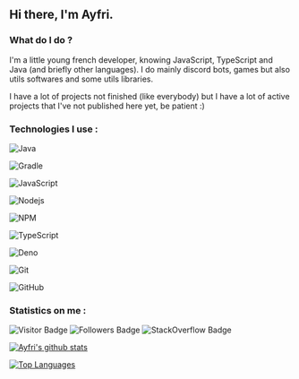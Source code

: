 ## Hi there, I'm Ayfri.
### What do I do ?
I'm a little young french developer, knowing JavaScript, TypeScript and Java (and briefly other languages).
I do mainly discord bots, games but also utils softwares and some utils libraries.

I have a lot of projects not finished (like everybody) but I have a lot of active projects that I've not published here yet, be patient :)

### Technologies I use :

![Java](https://img.shields.io/badge/-Java-black?style=flat-square&logo=java)

![Gradle](https://img.shields.io/badge/-Gradle-black?style=flat-square&logo=gradle)

![JavaScript](https://img.shields.io/badge/-JavaScript-black?style=flat-square&logo=javascript)

![Nodejs](https://img.shields.io/badge/-Nodejs-black?style=flat-square&logo=node.js)

![NPM](https://img.shields.io/badge/NPM-black?style=flat-square&logo=npm)

![TypeScript](https://img.shields.io/badge/-TypeScript-black?style=flat-square&logo=typescript)

![Deno](https://img.shields.io/badge/-Deno-black?style=flat-square&logo=deno)

![Git](https://img.shields.io/badge/-Git-black?style=flat-square&logo=git)

![GitHub](https://img.shields.io/badge/-GitHub-181717?style=flat-square&logo=github)

### Statistics on me :

![Visitor Badge](https://visitor-badge.laobi.icu/badge?page_id=Ayfri)
![Followers Badge](https://img.shields.io/github/followers/Ayfri?label=My%20followers)
![StackOverflow Badge](https://img.shields.io/stackexchange/stackoverflow/r/12184583?label=My%20reputation%20on%20StackOverflow)

[![Ayfri's github stats](https://github-readme-stats.vercel.app/api?username=Ayfri&show_icons=true)](https://github.com/anuraghazra/github-readme-stats)

[![Top Languages](https://github-readme-stats.vercel.app/api/top-langs/?username=Ayfri)](https://github.com/anuraghazra/github-readme-stats)

